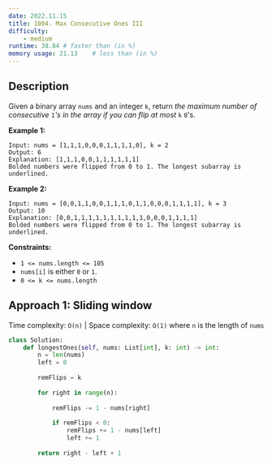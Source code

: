 ```yaml
---
date: 2022.11.15
title: 1004. Max Consecutive Ones III
difficulty:
    - medium
runtime: 38.84 # faster than (in %)
memory usage: 21.13    # less than (in %)
---
```

## Description
Given a binary array `nums` and an integer `k`, return *the maximum number of consecutive* `1`*'s in the array if you can flip at most* `k` `0`'s.

**Example 1:**

```
Input: nums = [1,1,1,0,0,0,1,1,1,1,0], k = 2
Output: 6
Explanation: [1,1,1,0,0,1,1,1,1,1,1]
Bolded numbers were flipped from 0 to 1. The longest subarray is underlined.
```

**Example 2:**

```
Input: nums = [0,0,1,1,0,0,1,1,1,0,1,1,0,0,0,1,1,1,1], k = 3
Output: 10
Explanation: [0,0,1,1,1,1,1,1,1,1,1,1,0,0,0,1,1,1,1]
Bolded numbers were flipped from 0 to 1. The longest subarray is underlined.

```

**Constraints:**

- `1 <= nums.length <= 105`
- `nums[i]` is either `0` or `1`.
- `0 <= k <= nums.length`

## Approach 1: Sliding window
Time complexity: `O(n)`    |    Space complexity: `O(1)`
where `n` is the length of `nums`

``` python
class Solution:
    def longestOnes(self, nums: List[int], k: int) -> int:
        n = len(nums)
        left = 0
        
        remFlips = k
        
        for right in range(n):
            
            remFlips -= 1 - nums[right]
            
            if remFlips < 0:
                remFlips += 1 - nums[left]
                left += 1
            
        return right - left + 1
```